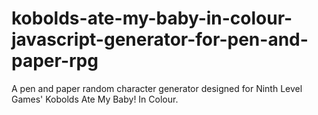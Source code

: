 # kobolds-ate-my-baby-in-colour-javascript-generator-for-pen-and-paper-rpg
A pen and paper random character generator designed for Ninth Level Games' Kobolds Ate My Baby! In Colour. 
